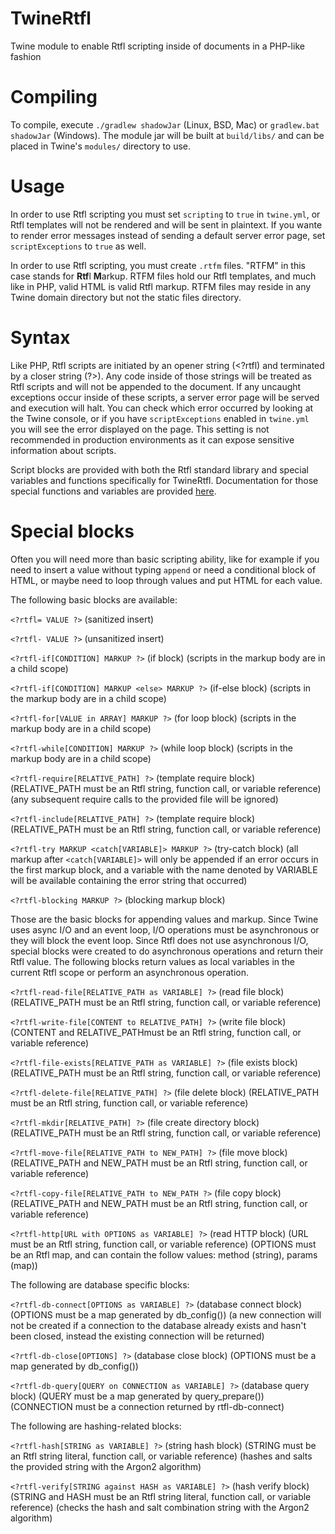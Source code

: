 # TwineRtfl
Twine module to enable Rtfl scripting inside of documents in a PHP-like fashion

# Compiling
To compile, execute `./gradlew shadowJar` (Linux, BSD, Mac) or `gradlew.bat shadowJar` (Windows). The module jar will be built at `build/libs/` and can be placed in Twine's `modules/` directory to use.

# Usage
In order to use Rtfl scripting you must set `scripting` to `true` in `twine.yml`, or Rtfl templates will not be rendered and will be sent in plaintext. If you wante to render error messages instead of sending a default server error page, set `scriptExceptions` to `true` as well.

In order to use Rtfl scripting, you must create `.rtfm` files. "RTFM" in this case stands for **Rtf**l **M**arkup. RTFM files hold our Rtfl templates, and much like in PHP, valid HTML is valid Rtfl markup.
RTFM files may reside in any Twine domain directory but not the static files directory.

# Syntax
Like PHP, Rtfl scripts are initiated by an opener string (&lt;?rtfl) and terminated by a closer string (?&gt;).
Any code inside of those strings will be treated as Rtfl scripts and will not be appended to the document.
If any uncaught exceptions occur inside of these scripts, a server error page will be served and execution will halt. You can check which error occurred by looking at the Twine console, or if you have `scriptExceptions` enabled in `twine.yml` you will see the error displayed on the page. This setting is not recommended in production environments as it can expose sensitive information about scripts.

Script blocks are provided with both the Rtfl standard library and special variables and functions specifically for TwineRtfl. Documentation for those special functions and variables are provided [here](https://github.com/termermc/TwineRtfl/blob/master/src/main/resources/doc/twinertfl.html).

# Special blocks
Often you will need more than basic scripting ability, like for example if you need to insert a value without typing `append` or need a conditional block of HTML, or maybe need to loop through values and put HTML for each value.

The following basic blocks are available:

`<?rtfl= VALUE ?>` (sanitized insert)

`<?rtfl- VALUE ?>` (unsanitized insert)

`<?rtfl-if[CONDITION] MARKUP ?>` (if block) (scripts in the markup body are in a child scope)

`<?rtfl-if[CONDITION] MARKUP <else> MARKUP ?>` (if-else block) (scripts in the markup body are in a child scope)

`<?rtfl-for[VALUE in ARRAY] MARKUP ?>` (for loop block) (scripts in the markup body are in a child scope)

`<?rtfl-while[CONDITION] MARKUP ?>` (while loop block) (scripts in the markup body are in a child scope)

`<?rtfl-require[RELATIVE_PATH] ?>` (template require block) (RELATIVE_PATH must be an Rtfl string, function call, or variable reference) (any subsequent require calls to the provided file will be ignored)

`<?rtfl-include[RELATIVE_PATH] ?>` (template require block) (RELATIVE_PATH must be an Rtfl string, function call, or variable reference)

`<?rtfl-try MARKUP <catch[VARIABLE]> MARKUP ?>` (try-catch block) (all markup after `<catch[VARIABLE]>` will only be appended if an error occurs in the first markup block, and a variable with the name denoted by VARIABLE will be available containing the error string that occurred)

`<?rtfl-blocking MARKUP ?>` (blocking markup block)

Those are the basic blocks for appending values and markup.
Since Twine uses async I/O and an event loop, I/O operations must be asynchronous or they will block the event loop. Since Rtfl does not use asynchronous I/O, special blocks were created to do asynchronous operations and return their Rtfl value.
The following blocks return values as local variables in the current Rtfl scope or perform an asynchronous operation.

`<?rtfl-read-file[RELATIVE_PATH as VARIABLE] ?>` (read file block) (RELATIVE_PATH must be an Rtfl string, function call, or variable reference)

`<?rtfl-write-file[CONTENT to RELATIVE_PATH] ?>` (write file block) (CONTENT and RELATIVE_PATHmust be an Rtfl string, function call, or variable reference)

`<?rtfl-file-exists[RELATIVE_PATH as VARIABLE] ?>` (file exists block) (RELATIVE_PATH must be an Rtfl string, function call, or variable reference)

`<?rtfl-delete-file[RELATIVE_PATH] ?>` (file delete block) (RELATIVE_PATH must be an Rtfl string, function call, or variable reference)

`<?rtfl-mkdir[RELATIVE_PATH] ?>` (file create directory block) (RELATIVE_PATH must be an Rtfl string, function call, or variable reference)

`<?rtfl-move-file[RELATIVE_PATH to NEW_PATH] ?>` (file move block) (RELATIVE_PATH and NEW_PATH must be an Rtfl string, function call, or variable reference)

`<?rtfl-copy-file[RELATIVE_PATH to NEW_PATH ?>` (file copy block) (RELATIVE_PATH and NEW_PATH must be an Rtfl string, function call, or variable reference)

`<?rtfl-http[URL with OPTIONS as VARIABLE] ?>` (read HTTP block) (URL must be an Rtfl string, function call, or variable reference) (OPTIONS must be an Rtfl map, and can contain the follow values: method (string), params (map))

The following are database specific blocks:

`<?rtfl-db-connect[OPTIONS as VARIABLE] ?>` (database connect block) (OPTIONS must be a map generated by db_config()) (a new connection will not be created if a connection to the database already exists and hasn't been closed, instead the existing connection will be returned)

`<?rtfl-db-close[OPTIONS] ?>` (database close block) (OPTIONS must be a map generated by db_config())

`<?rtfl-db-query[QUERY on CONNECTION as VARIABLE] ?>` (database query block) (QUERY must be a map generated by query_prepare()) (CONNECTION must be a connection returned by rtfl-db-connect)

The following are hashing-related blocks:

`<?rtfl-hash[STRING as VARIABLE] ?>` (string hash block) (STRING must be an Rtfl string literal, function call, or variable reference) (hashes and salts the provided string with the Argon2 algorithm)

`<?rtfl-verify[STRING against HASH as VARIABLE] ?>` (hash verify block) (STRING and HASH must be an Rtfl string literal, function call, or variable reference) (checks the hash and salt combination string with the Argon2 algorithm)